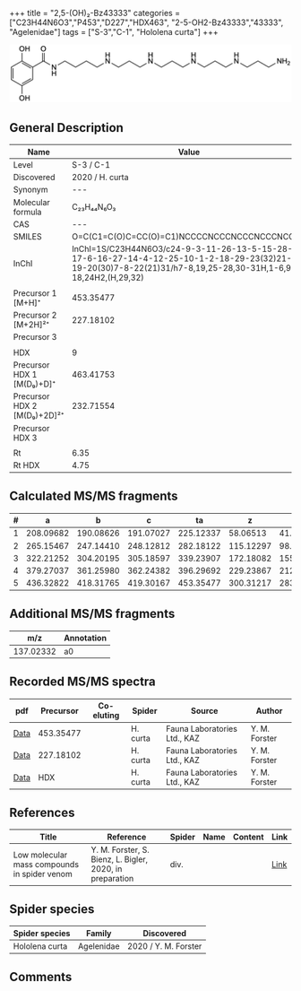 +++
title = "2,5-(OH)₂-Bz43333"
categories = ["C23H44N6O3","P453","D227","HDX463",
"2-5-OH2-Bz43333","43333",
"Agelenidae"]
tags = ["S-3","C-1",
"Hololena curta"]
+++

![](/img/2-5-OH2-Bz43333.png)

## General Description

| Name                       | Value              |
|----------------------------|--------------------|
| Level                      | S-3 / C-1          |
| Discovered                 | 2020 / H. curta  |
| Synonym                    | ---                |
| Molecular formula          | C₂₃H₄₄N₆O₃                   |
| CAS                        | ---                |
| SMILES | O=C(C1=C(O)C=CC(O)=C1)NCCCCNCCCNCCCNCCCNCCCN  |
| InChI  | InChI=1S/C23H44N6O3/c24-9-3-11-26-13-5-15-28-17-6-16-27-14-4-12-25-10-1-2-18-29-23(32)21-19-20(30)7-8-22(21)31/h7-8,19,25-28,30-31H,1-6,9-18,24H2,(H,29,32)  |
|                            |                    |
| Precursor 1 [M+H]⁺          | 453.35477        |
| Precursor 2 [M+2H]²⁺        | 227.18102        |
| Precursor 3                 |                  |
|                             |                  |
| HDX                         | 9                |
| Precursor HDX 1 [M(D₉)+D]⁺   | 463.41753        |
| Precursor HDX 2 [M(D₉)+2D]²⁺ | 232.71554        |
| Precursor HDX 3             |                  |
|                            |                    |
| Rt                         | 6.35                   |
| Rt HDX                     | 4.75                   |

## Calculated MS/MS fragments

| # | a         | b         | c         | ta        | z         | y         | tz        |
|---|-----------|-----------|-----------|-----------|-----------|-----------|-----------|
| 1 | 208.09682 | 190.08626 | 191.07027 | 225.12337 | 58.06513 | 41.03858 | 75.09167 |
| 2 | 265.15467 | 247.14410 | 248.12812 | 282.18122 | 115.12297 | 98.09643 | 132.14952 |
| 3 | 322.21252 | 304.20195 | 305.18597 | 339.23907 | 172.18082 | 155.15428 | 189.20737 |
| 4 | 379.27037 | 361.25980 | 362.24382 | 396.29692 | 229.23867 | 212.21212 | 246.26522 |
| 5 | 436.32822 | 418.31765 | 419.30167 | 453.35477 | 300.31217 | 283.28562 | 317.33872 |

## Additional MS/MS fragments

| m/z       | Annotation |
|-----------|------------|
| 137.02332 | a0         |

## Recorded MS/MS spectra

| pdf                                             | Precursor | Co-eluting | Spider      | Source                       | Author        |
|-------------------------------------------------|-----------|------------|-------------|------------------------------|---------------|
| [Data](/pdf/H-curta/453_2-5-OH2-Bz43333_Hc.pdf) | 453.35477  |           | H. curta | Fauna Laboratories Ltd., KAZ | Y. M. Forster |
| [Data](/pdf/H-curta/453_2-5-OH2-Bz43333_Hc_2.pdf) | 227.18102   |           | H. curta | Fauna Laboratories Ltd., KAZ | Y. M. Forster |
| [Data](/pdf/H-curta/453_2-5-OH2-Bz43333_Hc_HDX.pdf) | HDX  |           | H. curta | Fauna Laboratories Ltd., KAZ | Y. M. Forster |


## References

| Title | Reference | Spider | Name | Content | Link |
|-------|-----------|--------|------|---------|------|
| Low molecular mass compounds in spider venom      | Y. M. Forster, S. Bienz, L. Bigler, 2020, in preparation          | div.       |   |   | [Link](unknown) |

## Spider species

| Spider species     | Family     | Discovered           |
|--------------------|------------|----------------------|
| Hololena curta | Agelenidae | 2020 / Y. M. Forster |


## Comments